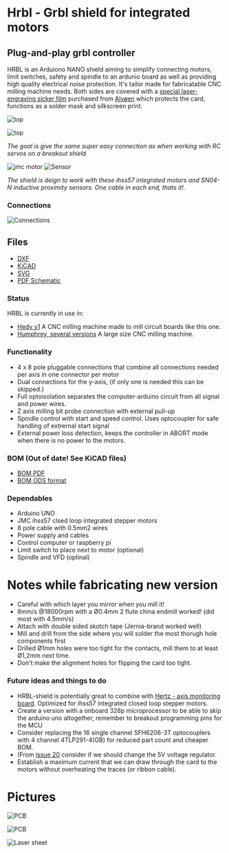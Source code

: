 # Hrbl - Grbl shield for integrated motors


## Plug-and-play grbl controller
HRBL is an Arduiono NANO shield aiming to simplify connecting motors, limit switches, safety and spindle to an ardunio board as well as providing high quality electrical noise protection. It's tailor made for fabricatable CNC milling machine needs. Both sides are covered with a [special laser-engraving sicker film](img/laser_sheets_specs.JPG) purchased from [Alvøen](alvoen.no) which protects the card, functions as a solder mask and silkscreen print.

![top](img/pcb_front_w_cover.JPG)

![top](img/pcb_back_w_cover.JPG)

*The goal is give the same super easy connection as when working with RC servos on a breakout shield*

![jmc motor](./img/ihss57-integrated-closed-loop-stepper-from-jmc.jpg)
![Sensor](img/SN04-N.JPG)

*The shield is deign to work with these ihss57 integrated motors and SN04-N inductive proximity sensors. One cable in each end, thats it!.*

### Connections

![Connections](img/connections.JPG)

## Files

* [DXF](Hrbl_shield_dxf.zip)
* [KiCAD](Hrbl_shield_kicad.zip) 
* [SVG](Hrbl_shield_svg.zip)
* [PDF Schematic](Hrbl_shield_pdf.pdf)

### Status
    
HRBL is currently in use in:
* [Hedy v1](https://github.com/fellesverkstedet/fabricatable-machines/blob/master/hedy-pcb-cnc/readme.md) A CNC milling machine made to mill circuit boards like this one.
* [Humphrey, several versions](https://github.com/fellesverkstedet/fabricatable-machines/blob/master/humphrey-large-format-cnc/README.md) A large size CNC milling machine.

### Functionality

* 4 x 8 pole pluggable connections that combine all connections needed per axis in one connector per motor
* Dual connections for the y-axis, (if only one is needed this can be skipped.)
* Full optoisolation separates the computer-arduino circuit from all signal and power wires.
* Z axis milling bit probe connection with external pull-up
* Spindle control with start and speed control. Uses optocoupler for safe handling of extrernal start signal
* External power loss detection, keeps the controller in ABORT mode when there is no power to the motors.

### BOM (Out of date! See KiCAD files)
* [BOM PDF](https://github.com/fellesverkstedet/fabricatable-machines/raw/master/hrbl-shield/nano/CNC/nano_BOM.pdf)
* [BOM ODS format](https://github.com/fellesverkstedet/fabricatable-machines/raw/master/hrbl-shield/nano/CNC/nano_BOM.ods)

### Dependables

* Arduino UNO
* JMC ihss57 clsed loop integrated stepper motors
* 8 pole cable with 0.5mm2 wires
* Power supply and cables
* Control computer or raspberry pi
* Limit switch to place next to motor (optional)
* Spindle and VFD (optinal)

# Notes while fabricating new version

* Careful with which layer you mirror when you mill it!
* 8mm/s @18000rpm with a Ø0.4mm 2 flute china endmill worked! (did most with 4.5mm/s)
* Attach with double sided skotch tape (Jernia-brand worked well)
* Mill and drill from the side where you will solder the most thorugh hole components first
* Drilled Ø1mm holes were too tight for the contacts, mill them to at least Ø1,2mm next time.
* Don't make the alignment holes for flipping the card too tight.

### Future ideas and things to do
* HRBL-shield is potentially great to combine with [Hertz - axis monitoring board](https://github.com/fellesverkstedet/fabricatable-machines/tree/master/hertz-axis-monitor). Optimized for ihss57 integrated closed loop stepper motors.
* Create a version with a onboard 328p microprocessor to be able to skip the arduino uno altogether, remember to breakout programming pins for the MCU
* Consider replacing the 16 single channel SFH6206-3T optocouplers with 4 channel 4TLP291-4(GB) for reduced part count and cheaper BOM. 
* (From [issue 20](https://github.com/fellesverkstedet/fabricatable-machines/issues/20) consider if we should change the 5V voltage regulator.
* Establish a maximum current that we can draw through the card to the motors without overheating the traces (or ribbon cable).

# Pictures

![PCB](img/pcb_solder_mask_back_before.JPG)

![PCB](img/pcb_solder_mask_front_before.JPG)

![Laser sheet](img/laser_sheets_specs.JPG)

